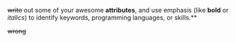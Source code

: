 ~~write~~  out some of your awesome **attributes**, and use emphasis (like __bold__ or *italics*) to identify keywords, programming languages, or skills.**

~~wrong~~
